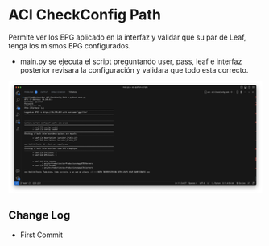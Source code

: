 # ACI CheckConfig Path

Permite ver los EPG aplicado en la interfaz y validar que su par de Leaf, tenga los mismos EPG configurados.

- main.py se ejecuta el script preguntando user, pass, leaf e interfaz posterior revisara la configuración y validara que todo esta correcto.

![Alt text](image.png)
    
## Change Log

-  First Commit
